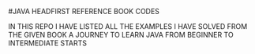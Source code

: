 
#JAVA HEADFIRST  REFERENCE BOOK CODES

IN THIS REPO I HAVE LISTED ALL THE EXAMPLES I HAVE SOLVED FROM THE GIVEN BOOK
A JOURNEY TO LEARN JAVA FROM BEGINNER TO INTERMEDIATE STARTS 
